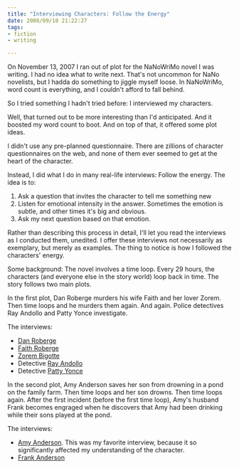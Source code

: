 ```yaml
--- 
title: "Interviewing Characters: Follow the Energy"
date: 2008/09/10 21:22:27
tags: 
- fiction
- writing

---
```


On November 13, 2007 I ran out of plot for the NaNoWriMo novel I was writing.  I had no idea what to write next.  That's not uncommon for NaNo novelists, but I hadda do something to jiggle myself loose.  In NaNoWriMo, word count is everything, and I couldn't afford to fall behind.

So I tried something I hadn't tried before:  I interviewed my characters.

Well, that turned out to be more interesting than I'd anticipated.  And it boosted my word count to boot.  And on top of that, it offered some plot ideas.

I didn't use any pre-planned questionnaire.  There are zillions of character questionnaires on the web, and none of them ever seemed to get at the heart of the character.

Instead, I did what I do in many real-life interviews:  Follow the energy.  The idea is to:
<ol>
<li>Ask a question that invites the character to tell me something new</li>
<li>Listen for emotional intensity in the answer.  Sometimes the emotion is subtle, and other times it's big and obvious.</li>
<li>Ask my next question based on that emotion.</li>
</ol>

Rather than describing this process in detail, I'll let you read the interviews as I conducted them, unedited.  I offer these interviews not necessarily as exemplary, but merely as examples.  The thing to notice is how I followed the characters' energy.

Some background:  The novel involves a time loop.  Every 29 hours, the characters (and everyone else in the story world) loop back in time.  The story follows two main plots.

In the first plot, Dan Roberge murders his wife Faith and her lover Zorem.  Then time loops and he murders them again.  And again.  Police detectives Ray Andollo and Patty Yonce investigate.

The interviews:
<ul>
<li><a href="http://dalefiction.dale.emery.name/2007/11/mhr-int-dan/">Dan Roberge</a></li>
<li><a href="http://dalefiction.dale.emery.name/2007/11/mhr-int-faith/">Faith Roberge</a></li>
<li><a href="http://dalefiction.dale.emery.name/2007/11/mhr-int-zorem/">Zorem Bigotte</a></li>
<li>Detective <a href="http://dalefiction.dale.emery.name/2007/11/mhr-int-ray/">Ray Andollo</a></li>
<li>Detective <a href="http://dalefiction.dale.emery.name/2007/11/mhr-int-patty/">Patty Yonce</a></li>
</ul>

In the second plot, Amy Anderson saves her son from drowning in a pond on the family farm.  Then time loops and her son drowns.  Then time loops again.  After the first incident (before the first time loop), Amy's husband Frank becomes engraged when he discovers that Amy had been drinking while their sons played at the pond.

The interviews:
<ul>
<li><a href="http://dalefiction.dale.emery.name/2007/11/mhr-int-amy/">Amy Anderson</a>.  This was my favorite interview, because it so significantly affected my understanding of the character.</li>
<li><a href="http://dalefiction.dale.emery.name/2007/11/mhr-int-frank/">Frank Anderson</a></li>
</ul>
